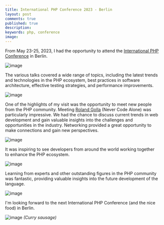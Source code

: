 ```yaml
---
title: International PHP Conference 2023 - Berlin
layout: post
comments: true
published: true
description:
keywords: php, conference
image: 
---
```


From May 23-25, 2023, I had the opportunity to attend the 
[International PHP Conference](https://phpconference.com/) in Berlin. 

![image](https://github.com/odan/odan.github.io/assets/781074/264874ad-c5ed-4023-b35d-3b138ea0f254)

The various talks covered a wide range of topics, including the latest trends and technologies in the PHP ecosystem, 
best practices in software architecture, effective testing strategies, and performance improvements.

![image](https://github.com/odan/odan.github.io/assets/781074/a8766a5a-dd78-4fa4-b414-6d849f607c23)

One of the highlights of my visit was the opportunity to meet new people from the PHP community. 
Meeting [Roland Golla](https://phpconference.com/speaker/roland-golla/) (Never Code Alone) was particularly impressive. 
We had the chance to discuss current trends in web development and gain valuable 
insights into the challenges and opportunities in the industry. 
Networking provided a great opportunity to make connections and gain new perspectives.

![image](https://github.com/odan/odan.github.io/assets/781074/7569a091-06c4-44a6-a4e9-a69a76f44830)

It was inspiring to see developers from around the world working together to enhance the PHP ecosystem.

![image](https://github.com/odan/odan.github.io/assets/781074/1a775ae3-d836-4981-8417-338a3c5d8542)

Learning from experts and other outstanding figures in the PHP community was fantastic, 
providing valuable insights into the future development of the language. 

![image](https://github.com/odan/odan.github.io/assets/781074/5a86957a-5222-4725-a450-0cb5777935e8)

I'm looking forward to the next International PHP Conference (and the nice food) in Berlin.

![image](https://github.com/odan/odan.github.io/assets/781074/65b0f1f7-269f-42cd-aeeb-c2fb57b385bb)
*(Curry sausage)*